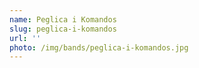```yaml
---
name: Peglica i Komandos
slug: peglica-i-komandos
url: ''
photo: /img/bands/peglica-i-komandos.jpg
---
```

